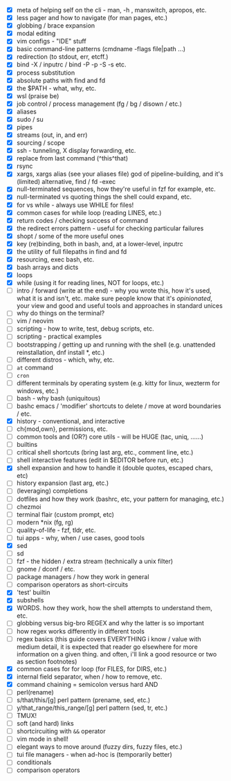 - [x] meta of helping self on the cli - man, -h , manswitch, apropos, etc.
- [x] less pager and how to navigate (for man pages, etc.)
- [x] globbing / brace expansion
- [x] modal editing
- [x] vim configs - "IDE" stuff
- [x] basic command-line patterns (cmdname -flags file|path ...)
- [x] redirection (to stdout, err, etcff.)
- [x] bind -X / inputrc / bind -P -p -S -s etc.
- [x] process substitution
- [x] absolute paths with find and fd
- [x] the $PATH - what, why, etc.
- [x] wsl (praise be)
- [x] job control / process management (fg / bg / disown / etc.)
- [x] aliases
- [x] sudo / su
- [x] pipes
- [x] streams (out, in, and err)
- [x] sourcing / scope
- [x] ssh - tunneling, X display forwarding, etc.
- [x] replace from last command (^this^that)
- [x] rsync
- [x] xargs, xargs alias (see your aliases file) god of pipeline-building, and it's (limited) alternative, find / fd -exec
- [x] null-terminated sequences, how they're useful in fzf for example, etc.
- [x] null-terminated vs quoting things the shell could expand, etc.
- [x] for vs while - always use WHILE for files!
- [x] common cases for while loop (reading LINES, etc.)
- [x] return codes / checking success of command
- [x] the redirect errors pattern - useful for checking particular failures
- [x] shopt / some of the more useful ones
- [x] key (re)binding, both in bash, and, at a lower-level, inputrc
- [x] the utility of full filepaths in find and fd
- [x] resourcing, exec bash, etc.
- [x] bash arrays and dicts
- [x] loops
- [x] while (using it for reading lines, NOT for loops, etc.)
- [ ] intro / forward (write at the end) - why you wrote this, how it's used, what it is and isn't, etc. make sure people know that it's *opinionated*, your view and good and useful tools and approaches in standard unices
- [ ] why do things on the terminal?
- [ ] vim / neovim
- [ ] scripting - how to write, test, debug scripts, etc.
- [ ] scripting - practical examples
- [ ] bootstrapping / getting up and running with the shell (e.g. unattended reinstallation, dnf install *, etc.)
- [ ] different distros - which, why, etc.
- [ ] `at` command
- [ ] `cron`
- [ ] different terminals by operating system (e.g. kitty for linux, wezterm for windows, etc.)
- [ ] bash - why bash (uniquitous)
- [ ] bashc emacs / 'modifier' shortcuts to delete / move at word boundaries / etc.
- [x] history - conventional, and interactive
- [ ] ch{mod,own}, permissions, etc.
- [ ] common tools and (OR?) core utils - will be HUGE (tac, uniq, ......)
- [ ] builtins
- [ ] critical shell shortcuts (bring last arg, etc., comment line, etc.)
- [ ] shell interactive features (edit in $EDITOR before run, etc.)
- [x] shell expansion and how to handle it (double quotes, escaped chars, etc)
- [ ] history expansion (last arg, etc.)
- [ ] (leveraging) completions
- [ ] dotfiles and how they work (bashrc, etc, your pattern for managing, etc.)
- [ ] chezmoi
- [ ] terminal flair (custom prompt, etc)
- [ ] modern *nix (fg, rg)
- [ ] quality-of-life - fzf, tldr, etc.
- [ ] tui apps - why, when / use cases, good tools
- [x] sed
- [ ] sd
- [ ] fzf - the hidden / extra stream (technically a unix filter)
- [ ] gnome / dconf / etc.
- [ ] package managers / how they work in general
- [ ] comparison operators as short-circuits
- [x] 'test' builtin
- [x] subshells
- [x] WORDS. how they work, how the shell attempts to understand them, etc.
- [ ] globbing versus big-bro REGEX and why the latter is so important
- [ ] how regex works differently in different tools
- [ ] regex basics (this guide covers EVERYTHING i know / value with medium detail, it is expected that reader go elsewhere for more information on a given thing. and often, i'll link a good resource or two as section footnotes)
- [x] common cases for for loop (for FILES, for DIRS, etc.)
- [x] internal field separator, when / how to remove, etc.
- [x] command chaining = semicolon versus hard AND
- [ ] perl(rename)
- [ ] s/that/this/[g] perl pattern (prename, sed, etc.)
- [ ] y/that_range/this_range/[g] perl pattern (sed, tr, etc.)
- [ ] TMUX!
- [ ] soft (and hard) links
- [ ] shortcircuiting with `&&` operator
- [ ] vim mode in shell!
- [ ] elegant ways to move around (fuzzy dirs, fuzzy files, etc.)
- [ ] tui file managers - when ad-hoc is (temporarily better)
- [ ] conditionals
- [ ] comparison operators
